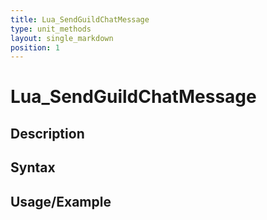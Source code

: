 ```yaml
---
title: Lua_SendGuildChatMessage
type: unit_methods
layout: single_markdown
position: 1
---
```


# Lua_SendGuildChatMessage

## Description

## Syntax

## Usage/Example


